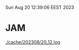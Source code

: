 Sun Aug 20 12:39:06 EEST 2023
# JAM
<a href='./cache/202308/20_12.log'>./cache/202308/20_12.log</a>
